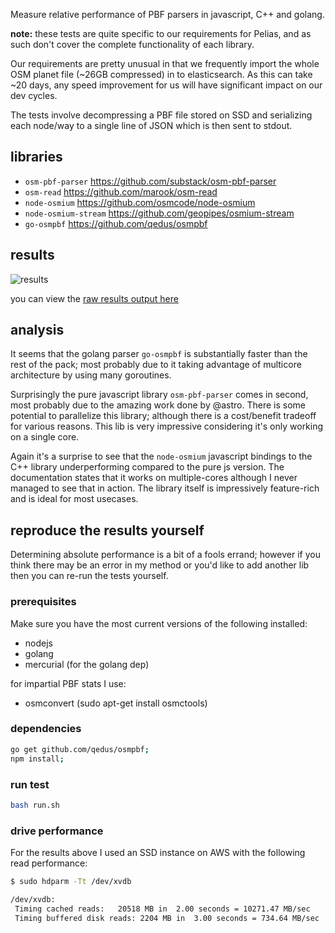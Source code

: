 
Measure relative performance of PBF parsers in javascript, C++ and golang.

**note:** these tests are quite specific to our requirements for Pelias, and as such don't cover the complete functionality of each library.

Our requirements are pretty unusual in that we frequently import the whole OSM planet file (~26GB compressed) in to elasticsearch. As this can take ~20 days, any speed improvement for us will have significant impact on our dev cycles.

The tests involve decompressing a PBF file stored on SSD and serializing each node/way to a single line of JSON which is then sent to stdout.

## libraries

- `osm-pbf-parser` https://github.com/substack/osm-pbf-parser
- `osm-read` https://github.com/marook/osm-read
- `node-osmium` https://github.com/osmcode/node-osmium
- `node-osmium-stream` https://github.com/geopipes/osmium-stream
- `go-osmpbf` https://github.com/qedus/osmpbf

## results

![results](https://raw.githubusercontent.com/pelias/pbf-parser-comparison/master/results/chart.png)

you can view the [raw results output here](https://github.com/pelias/pbf-parser-comparison/blob/master/results/raw.txt)

## analysis

It seems that the golang parser `go-osmpbf` is substantially faster than the rest of the pack; most probably due to it taking advantage of multicore architecture by using many goroutines.

Surprisingly the pure javascript library `osm-pbf-parser` comes in second, most probably due to the amazing work done by @astro. There is some potential to parallelize this library; although there is a cost/benefit tradeoff for various reasons. This lib is very impressive considering it's only working on a single core.

Again it's a surprise to see that the `node-osmium` javascript bindings to the C++ library underperforming compared to the pure js version. The documentation states that it works on multiple-cores although I never managed to see that in action. The library itself is impressively feature-rich and is ideal for most usecases.

## reproduce the results yourself

Determining absolute performance is a bit of a fools errand; however if you think there may be an error in my method or you'd like to add another lib then you can re-run the tests yourself.

### prerequisites

Make sure you have the most current versions of the following installed:

- nodejs
- golang
- mercurial (for the golang dep)

for impartial PBF stats I use:
- osmconvert (sudo apt-get install osmctools)

### dependencies

```bash
go get github.com/qedus/osmpbf;
npm install;
```

### run test

```bash
bash run.sh
```

### drive performance

For the results above I used an SSD instance on AWS with the following read performance:

```bash
$ sudo hdparm -Tt /dev/xvdb

/dev/xvdb:
 Timing cached reads:   20518 MB in  2.00 seconds = 10271.47 MB/sec
 Timing buffered disk reads: 2204 MB in  3.00 seconds = 734.64 MB/sec
```